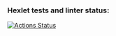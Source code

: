 ### Hexlet tests and linter status:
[![Actions Status](https://github.com/DEGTEVUWU/java-project-99/actions/workflows/hexlet-check.yml/badge.svg)](https://github.com/DEGTEVUWU/java-project-99/actions)